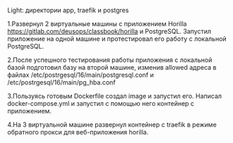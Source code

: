 Light: директории app, traefik и postgres

1.Развернул 2 виртуальные машины с приложением Horilla https://gitlab.com/deusops/classbook/horilla и PostgreSQL. Запустил приложение на одной машине и протестировал его работу с локальной PostgreSQL. 

2.После успешного тестирования работы приложения с локальной базой подготовил базу на второй машине, изменив allowed адреса в файлах /etc/postrgesql/16/main/postgresql.conf и /etc/postrgesql/16/main/pg_hba.conf

3.Пользуясь готовым Dockerfile создал image и запустил его. Написал docker-compose.yml и запустил с помощью него контейнер с приложением.

4.На 3 виртуальной машине развернул контейнер с traefik в режиме обратного прокси для веб-приложения horilla.

